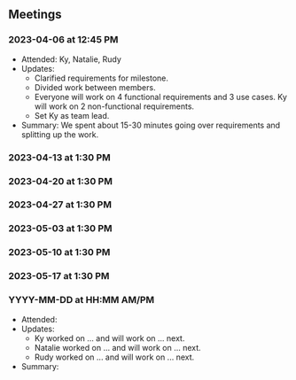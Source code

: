 ## Meetings

### 2023-04-06 at 12:45 PM
- Attended: Ky, Natalie, Rudy
- Updates:
  - Clarified requirements for milestone.
  - Divided work between members.
  - Everyone will work on 4 functional requirements and 3 use cases. Ky will work on 2 non-functional requirements.
  - Set Ky as team lead.
- Summary: We spent about 15-30 minutes going over requirements and splitting up the work.

### 2023-04-13 at 1:30 PM

### 2023-04-20 at 1:30 PM

### 2023-04-27 at 1:30 PM

### 2023-05-03 at 1:30 PM

### 2023-05-10 at 1:30 PM

### 2023-05-17 at 1:30 PM

### YYYY-MM-DD at HH:MM AM/PM
- Attended:
- Updates:
  - Ky worked on ... and will work on ... next.
  - Natalie worked on ... and will work on ... next.
  - Rudy worked on ... and will work on ... next.
- Summary: 
